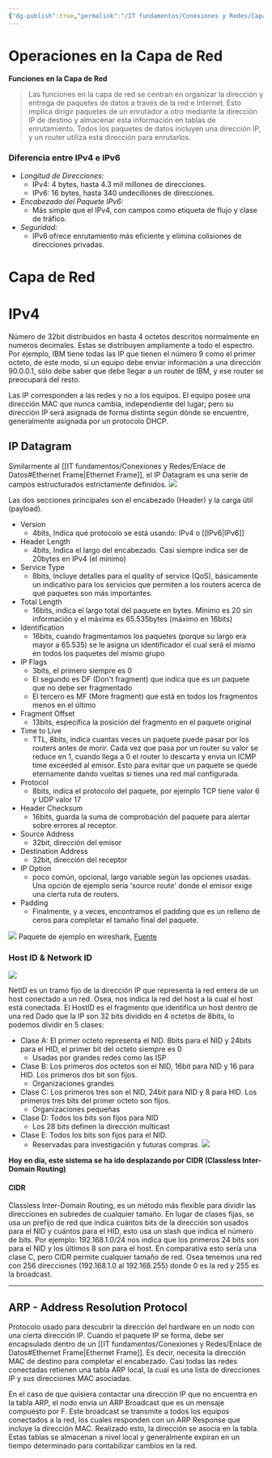 ```yaml
---
{"dg-publish":true,"permalink":"/IT fundamentos/Conexiones y Redes/Capa de red/"}
---
```


# Operaciones en la Capa de Red

**Funciones en la Capa de Red**

> Las funciones en la capa de red se centran en organizar la dirección y entrega de paquetes de datos a través de la red e Internet. Esto implica dirigir paquetes de un enrutador a otro mediante la dirección IP de destino y almacenar esta información en tablas de enrutamiento. Todos los paquetes de datos incluyen una dirección IP, y un router utiliza esta dirección para enrutarlos.

### Diferencia entre IPv4 e IPv6

- *Longitud de Direcciones:*
  - IPv4: 4 bytes, hasta 4.3 mil millones de direcciones.
  - IPv6: 16 bytes, hasta 340 undecillones de direcciones.
- *Encabezado del Paquete IPv6:*
  - Más simple que el IPv4, con campos como etiqueta de flujo y clase de tráfico.
- *Seguridad:*
  - IPv6 ofrece enrutamiento más eficiente y elimina colisiones de direcciones privadas.

# Capa de Red

# IPv4
Número de 32bit distribuidos en hasta 4 octetos descritos normalmente en numeros decimales. Estas se distribuyen ampliamente a todo el espectro. Por ejemplo, IBM tiene todas las IP que tienen el número 9 como el primer octeto, de este modo, si un equipo debe enviar información a una dirección 90.0.0.1, sólo debe saber que debe llegar a un router de IBM, y ese router se preocupará del resto.

Las IP corresponden a las redes y no a los equipos. El equipo posee una dirección MAC que nunca cambia, independiente del lugar; pero su dirección IP será asignada de forma distinta según dónde se encuentre, generalmente asignada por un protocolo DHCP.

## IP Datagram
Similarmente al [[IT fundamentos/Conexiones y Redes/Enlace de Datos#Ethernet Frame\|Ethernet Frame]], el IP Datagram es una serie de campos estructurados estrictamente definidos.
![](https://i.imgur.com/ypKmdlA.png)

Las dos secciones principales son el encabezado (Header) y la carga útil (payload).

- Version
	- 4bits, Indica qué protocolo se está usando: IPv4 o [[IPv6\|IPv6]] 
- Header Length
	- 4bits, Indica el largo del encabezado. Casi siempre indica ser de 20bytes en IPv4 (el mínimo)
- Service Type
	- 8bits, Incluye detalles para el quality of service (QoS), básicamente un indicativo para los servicios que permiten a los routers acerca de qué paquetes son más importantes.
- Total Length
	- 16bits, indica el largo total del paquete en bytes. Mínimo es 20 sin información y el máxima es 65.535bytes (máximo en 16bits)
- Identification
	- 16bits, cuando fragmentamos los paquetes (porque su largo era mayor a 65.535) se le asigna un identificador el cual será el mismo en todos los paquetes del mismo grupo
- IP Flags
	- 3bits, el primero siempre es 0
	- El segundo es DF (Don't fragment) que indica que es un paquete que no debe ser fragmentado
	- El tercero es MF (More fragment) que está en todos los fragmentos menos en el último
- Fragment Offset
	- 13bits, especifica la posición del fragmento en el paquete original
- Time to Live
	- TTL, 8bits, indica cuantas veces un paquete puede pasar por los routers antes de morir. Cada vez que pasa por un router su valor se reduce en 1, cuando llega a 0 el router lo descarta y envia un ICMP time exceeded al emisor. Esto para evitar que un paquete se quede eternamente dando vueltas si tienes una red mal configurada.
- Protocol
	- 8bits, indica el protocolo del paquete, por ejemplo TCP tiene valor 6 y UDP valor 17
- Header Checksum
	- 16bits, guarda la suma de comprobación del paquete para alertar sobre errores al receptor.
- Source Address
	- 32bit, dirección del emisor
- Destination Address
	- 32bit, dirección del receptor
- IP Option
	- poco común, opcional, largo variable según las opciones usadas. Una opción de ejemplo sería 'source route' donde el emisor exige una cierta ruta de routers.
- Padding
	- Finalmente, y a veces, encontramos el padding que es un relleno de ceros para completar el tamaño final del paquete.

![](https://i.imgur.com/GBLadjq.png)
Paquete de ejemplo en wireshark, <a href="https://networklessons.com/cisco/ccna-routing-switching-icnd1-100-105/ipv4-packet-header">Fuente</a>

### Host ID & Network ID
![](https://i.imgur.com/cu8tctP.png)

NetID es un tramo fijo de la dirección IP que representa la red entera de un host conectado a un red. Osea, nos indica la red del host a la cual el host está conectada.
El HostID es el fragmento que identifica un host dentro de una red
Dado que la IP son 32 bits dividido en 4 octetos de 8bits, lo podemos dividir en 5 clases:
- Clase A: El primer octeto representa el NID. 8bits para el NID y 24bits para el HID, el primer bit del octeto siempre es 0
	- Usadas por grandes redes como las ISP
- Clase B: Los primeros dos octetos son el NID, 16bit para NID y 16 para HID. Los primeros dos bit son fijos.
	- Organizaciones grandes
- Clase C: Los primeros tres son el NID, 24bit para NID y 8 para HID. Los primeros tres bits del primer octeto son fijos.
	- Organizaciones pequeñas
- Clase D: Todos los bits son fijos para NID
	- Los 28 bits definen la dirección multicast
- Clase E: Todos los bits son fijos para el NID.
	- Reservadas para investigación y futuras compras.
![](https://i.imgur.com/KW5p2jv.png)

**Hoy en día, este sistema se ha ido desplazando por CIDR (Classless Inter-Domain Routing)**

#### CIDR
Classless Inter-Domain Routing, es un método más flexible para dividir las direcciones en subredes de cualquier tamaño. En lugar de clases fijas, se usa un prefijo de red que indica cuántos bits de la dirección son usados para el NID y cuántos para el HID, esto usa un slash que indica el número de bits. Por ejemplo:
192.168.1.0/24 nos indica que los primeros 24 bits son para el NID y los últimos 8 son para el host. En comparativa esto sería una clase C, pero CIDR permite cualquier tamaño de red. Osea tenemos una red con 256 direcciones (192.168.1.0 al 192.168.255) donde 0 es la red y 255 es la broadcast.

---

## ARP - Address Resolution Protocol
Protocolo usado para descubrir la dirección del hardware en un nodo con una cierta dirección IP. Cuando el paquete IP se forma, debe ser encapsulado dentro de un [[IT fundamentos/Conexiones y Redes/Enlace de Datos#Ethernet Frame\|Ethernet Frame]]. Es decir, necesita la dirección MAC de destino para completar el encabezado.
Casi todas las redes conectadas retienen una tabla ARP local, la cual es una lista de direcciones IP y sus direcciones MAC asociadas.

En el caso de que quisiera contactar una dirección IP que no encuentra en la tabla ARP, el nodo envía un ARP Broadcast que es un mensaje compuesto por F. Este broadcast se transmite a todos los equipos conectados a la red, los cuales responden con un ARP Response que incluye la dirección MAC.
Realizado esto, la dirección se asocia en la tabla.
Estas tablas se almacenan a nivel local y generalmente expiran en un tiempo determinado para contabilizar cambios en la red.